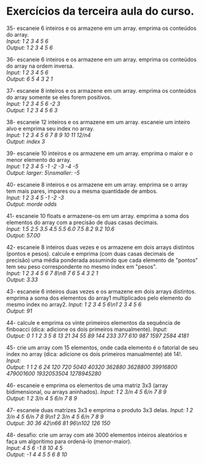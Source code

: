 # Exercícios da terceira aula do curso.

35- escaneie 6 inteiros e os armazene em um array. emprima os conteúdos do array.  
*Input: 1 2 3 4 5 6*  
*Output: 1 2 3 4 5 6*  
  
36- escaneie 6 inteiros e os armazene em um array. emprima os conteúdos do array na ordem inversa.  
*Input: 1 2 3 4 5 6*  
*Output: 6 5 4 3 2 1*  
  
37- escaneie 8 inteiros e os armazene em um array. emprima os conteúdos do array somente se eles forem positivos.  
*Input: 1 2 3 4 5 6 -2 3*  
*Output: 1 2 3 4 5 6 3*  
  
38- escaneie 12 inteiros e os armazene em um array. escaneie um inteiro alvo e emprima seu index no array.  
*Input: 1 2 3 4 5 6 7 8 9 10 11 12/n4*  
*Output: index 3*  
  
39- escaneie 10 inteiros e os armazene em um array. emprima o maior e o menor elemento do array.  
*Input: 1 2 3 4 5 -1 -2 -3 -4 -5*  
*Output: larger: 5\nsmaller: -5*  
  
40- escaneie 8 inteiros e os armazene em um array. emprima se o array tem mais pares, impares ou a mesma quantidade de ambos.  
*Input: 1 2 3 4 5 -1 -2 -3*  
*Output: morde odds*  
  
41- escaneie 10 floats e armazene-os em um array. emprima a soma dos elementos do array com a precisão de duas casas decimais.  
*Input: 1.5 2.5 3.5 4.5 5.5 6.0 7.5 8.2 9.2 10.6*  
*Output: 57.00*  
  
42- escaneie 8 inteiros duas vezes e os armazene em dois arrays distintos (pontos e pesos). calcule e emprima (com duas casas decimais de precisão) uma média ponderada assumindo que cada elemento de "pontos" tem seu peso correspondente no mesmo index em "pesos".  
*Input: 1 2 3 4 5 6 7 8\n8 7 6 5 4 3 2 1*  
*Output: 3.33*  
  
43- escaneie 6 inteiros duas vezes e os armazene em dois arrays distintos. emprima a soma dos elementos do array1 multiplicados pelo elemento do mesmo index no array2.
*Input: 1 2 3 4 5 6\n1 2 3 4 5 6*  
*Output: 91*  
  
44- calcule e emprima os vinte primeiros elementos da sequência de finboacci (dica: adicione os dois primeiros manualmente).
*Input:*  
*Output: 0 1 1 2 3 5 8 13 21 34 55 89 144 233 377 610 987 1597 2584 4181*  
  
45- crie um array com 15 elementos, onde cada elemento é o fatorial de seu index no array (dica: adicione os dois primeiros manualmente) até 14!.  
*Input:*  
*Output: 1 1 2 6 24 120 720 5040 40320 362880 3628800 39916800 479001600 1932053504 1278945280*  
  
46- escaneie e emprima os elementos de uma matriz 3x3 (array bidimensional, ou arrays aninhados).
*Input: 1 2 3/n 4 5 6/n 7 8 9*  
*Output: 1 2 3/n 4 5 6/n 7 8 9*  
  
47- escaneie duas matrizes 3x3 e emprima o produto 3x3 delas.
*Input: 1 2 3/n 4 5 6/n 7 8 9\n1 2 3/n 4 5 6/n 7 8 9*  
*Output: 30 36 42\n66 81 96\n102 126 150*  
  
48- desafio: crie um array com até 3000 elementos inteiros aleatórios e faça um algorítimo para ordená-lo (menor-maior).  
*Input: 4 5 6 -1 8 10 4 5*  
*Output: -1 4 4 5 5 6 8 10*  
